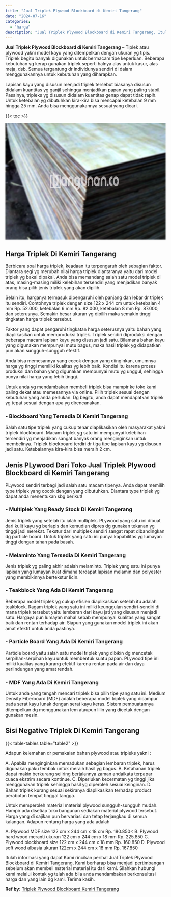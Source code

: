 ```yaml
---
title: "Jual Triplek Plywood Blockboard di Kemiri Tangerang"
date: "2024-07-16"
categories: 
  - "harga"
description: "Jual Triplek Plywood Blockboard di Kemiri Tangerang. Itulah informasi yang dapat Kami rincikan perihal Jual Triplek Plywood Blockboard di Kemiri Tangerang, K..."
---
```


**Jual Triplek Plywood Blockboard di Kemiri Tangerang** – Tiplek atau plywood yakni model kayu yang ditempelkan dengan ukuran yg tipis. Triplek begitu banyak digunakan untuk bermacam tipe keperluan. Beberapa kebutuhan yg kerap gunakan triplek seperti halnya alas untuk kasur, alas meja, dsb. Semua tergantung dr individunya sendiri di dalam menggunakannya untuk kebutuhan yang diharapkan.

Lapisan kayu yang disusun menjadi triplek tersebut biasanya disusun didalam kuantitas yg ganjil sehingga menjadikan papan yang paling stabil. Pasalnya, tripleks yg disusun didalam kuantitas genap dapat tidak rapih. Untuk ketebalan yg dibutuhkan kira-kira bisa mencapai ketebalan 9 mm hingga 25 mm. Anda bisa menggunakannya sesuai yang dicari.

{{< toc >}}

![Jual Triplek Plywood Blockboard di Kemiri Tangerang](/images/jual-triplek-murah-40.png)

## Harga Triplek Di Kemiri Tangerang

Berbicara soal harga triplek, keadaan itu terpengaruh oleh sebagian faktor. Diantara segi yg merubah nilai harga triplek diantaranya yaitu dari model triplek yg bakal dipakai. Anda bisa memandang salah satu model triplek di atas, masing-masing miliki kelebihan tersendiri yang menjadikan banyak orang bisa pilih jenis triplek yang akan dipilih.

Selain itu, harganya termasuk dipengaruhi oleh panjang dan lebar dr triplek itu sendiri. Contohnya triplek dengan size 122 x 244 cm untuk ketebalan 4 mm Rp. 52.000, ketebalan 6 mm Rp. 82.000, ketebalan 8 mm Rp. 87.000, dan seterusnya. Semakin besar ukuran yg dipilih maka semakin tinggi tingkatan harga triplek tersebut.

Faktor yang dapat pengaruhi tingkatan harga seterusnya yaitu bahan yang diaplikasikan untuk memproduksi triplek. Triplek sendiri diproduksi dengan beberapa macam lapisan kayu yang disusun jadi satu. Bilamana bahan kayu yang digunakan mempunyai mutu bagus, maka hasil triplek yg didapatkan pun akan sungguh-sungguh efektif.

Anda bisa memesannya yang cocok dengan yang diinginkan, umumnya harga yg tinggi memiliki kualitas yg lebih baik. Kondisi itu karena proses produksi dan bahan yang digunakan mempunyai mutu yg unggul, sehingga punya nilai harga yang lebih tinggi.

Untuk anda yg mendambakan membeli triplek bisa mampir ke toko kami paling dekat atau memesannya via online. Pilih triplek sesuai dengan kebutuhan yang anda perlukan. Dg begitu, anda dapat mendapatkan triplek yg tepat sesuai dengan apa yg direncanakan.

### \- Blockboard Yang Tersedia Di Kemiri Tangerang

Salah satu tipe triplek yang cukup tenar diaplikasikan oleh masyarakat yakni triplek blockboard. Macam triplek yg satu ini mempunyai kelebihan tersendiri yg menjadikan sangat banyak orang menginginkan untuk membelinya. Triplek blockboard terdiri dr tiga tipe lapisan kayu yg disusun jadi satu. Ketebalannya kira-kira bisa meraih 2 cm.

## Jenis PLywood Dari Toko Jual Triplek Plywood Blockboard di Kemiri Tangerang

PLywood sendiri terbagi jadi salah satu macam tipenya. Anda dapat memilih type triplek yang cocok dengan yang dibutuhkan. Diantara type triplek yg dapat anda menentukan sbg berikut!

### \- Multiplek Yang Ready Stock Di Kemiri Tangerang

Jenis triplek yang setelah itu ialah multiplek. PLywood yang satu ini dibuat dari kulit kayu yg berlapis dan kemudian dipres dg gunakan tekanan yg tinggi jadi merekat. Tekstur dari multiplek sendiri sangat rapat dibandingkan dg particle board. Untuk triplek yang satu ini punya kapabilitas yg lumayan tinggi dengan tahan pada basah.

### \- Melaminto Yang Tersedia Di Kemiri Tangerang

Jenis triplek yg paling akhir adalah melaminto. Triplek yang satu ini punya lapisan yang lumayan kuat dimana terdapat lapisan melamin dan polyester yang membikinnya bertekstur licin.

### \- Teakblock Yang Ada Di Kemiri Tangerang

Beberapa model triplek yg cukup efisien diaplikasikan setelah itu adalah teakblock. Ragam triplek yang satu ini miliki keunggulan sendiri-sendiri di mana triplek tersebut yaitu lembaran dari kayu jati yang disusun menjadi satu. Hargaya pun lumayan mahal sebab mempunyai kualitas yang sangat baik dan rentan terhadap air. Siapun yang gunakan model triplek ini akan amat efektif untuk anda pastinya.

### \- Particle Board Yang Ada Di Kemiri Tangerang

Particle board yaitu salah satu model triplek yang dibikin dg mencetak serpihan-serpihan kayu untuk membentuk suatu papan. PLywood tipe ini miliki kualitas yang kurang efektif karena rentan pada air dan daya perlindungan yang amat rendah.

### \- MDF Yang Ada Di Kemiri Tangerang

Untuk anda yang tengah mencari triplek bisa pilih tipe yang satu ini. Medium Density Fiberboard (MDF) adalah beberapa model triplek yang dicampur pada serat kayu lunak dengan serat kayu keras. Sistem pembuatannya ditempelkan dg menggunakan lem ataupun lilin yang dicetak dengan gunakan mesin.

## Sisi Negative Triplek Di Kemiri Tangerang

{{< table-tables table="table2" >}}

Adapun kelemahan dr pemakaian bahan plywood atau tripleks yakni :

A. Apabila menginginkan memadukan sebagian lembaran triplek, harus digunakan paku tembak untuk meraih hasil yg bagus. B. Ketahanan triplek dapat makin berkurang seiiring berjalannya zaman andaikata terpapar cuaca ekstrim secara kontinue. C. Diperlukan kecermatan yg tinggi jika menggunakan triplek sehingga hasil yg diperoleh sesuai keinginan. D. Bahan triplek kurang sesuai sekiranya diaplikasikan terhadap product perabotan tempat tinggal tangga.

Untuk memperoleh material material plywood sungguh-sungguh mudah. Hampir ada disetiap toko bangunan sediakan material plywood tersebut. Harga yang di sajikan pun bervariasi dan tetap terjangkau di semua kalangan. Adapun rentang harga yang ada adalah

A. Plywood MDF size 122 cm x 244 cm x 18 cm Rp. 180.850< B. Plywood hard wood meranti ukuran 122 cm x 244 cm x 18 mm Rp. 225.850 C. Plywood blockboard size 122 cm x 244 cm x 18 mm Rp. 160.850 D. Plywood soft wood albasia ukuran 122cm x 244 cm x 18 mm Rp. 167.850

Itulah informasi yang dapat Kami rincikan perihal Jual Triplek Plywood Blockboard di Kemiri Tangerang, Kami berharap bisa menjadi pertimbangan sebelum akan membeli material material itu dari kami. Silahkan hubungi kami melalui kontak yg telah ada bila anda mendambakan berkonsultasi harga dan yang lain dg kami. Terima kasih.

**Ref by:** [Triplek Plywood Blockboard Kemiri Tangerang](https://id.wikipedia.org/wiki/Triplek)
